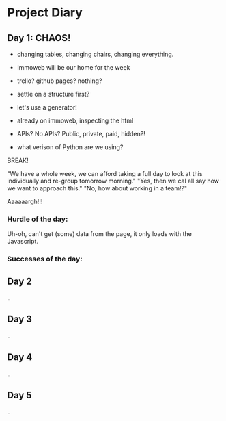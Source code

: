 # Project Diary


## Day 1: CHAOS!
- changing tables, changing chairs, changing everything.
- Immoweb will be our home for the week


- trello? github pages? nothing?
- settle on a structure first?
- let's use a generator!
- already on immoweb, inspecting the html
- APIs? No APIs? Public, private, paid, hidden?!
- what verison of Python are we using?

BREAK!

"We have a whole week, we can afford taking a full day to look at this individually and re-group tomorrow morning." "Yes, then we cal all say how we want to approach this." "No, how about working in a team!?"

Aaaaaargh!!!

### Hurdle of the day:

Uh-oh, can't get (some) data from the page, it only loads with the Javascript.

### Successes of the day:

## Day 2
..

## Day 3
..

## Day 4
..

## Day 5
..
